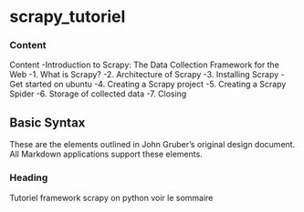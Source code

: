 # scrapy_tutoriel
### Content
Content
    -Introduction to Scrapy: The Data Collection Framework for the Web
    -1. What is Scrapy?
    -2. Architecture of Scrapy
    -3. Installing Scrapy
     -     Get started on ubuntu
    -4. Creating a Scrapy project
    -5. Creating a Scrapy Spider
    -6. Storage of collected data
    -7. Closing




## Basic Syntax

These are the elements outlined in John Gruber’s original design document. All Markdown applications support these elements.

### Heading
Tutoriel  framework scrapy on python 
voir le sommaire
